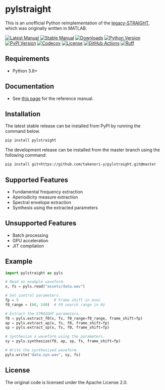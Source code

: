 # pylstraight

This is an unofficial Python reimplementation of the [legacy-STRAIGHT](https://github.com/HidekiKawahara/legacy_STRAIGHT), which was originally written in MATLAB.

[![Latest Manual](https://img.shields.io/badge/docs-latest-blue.svg)](https://takenori-y.github.io/pylstraight/latest/)
[![Stable Manual](https://img.shields.io/badge/docs-stable-blue.svg)](https://takenori-y.github.io/pylstraight/0.1.0/)
[![Downloads](https://static.pepy.tech/badge/pylstraight)](https://pepy.tech/project/pylstraight)
[![Python Version](https://img.shields.io/pypi/pyversions/pylstraight.svg)](https://pypi.python.org/pypi/pylstraight)
[![PyPI Version](https://img.shields.io/pypi/v/pylstraight.svg)](https://pypi.python.org/pypi/pylstraight)
[![Codecov](https://codecov.io/gh/takenori-y/pylstraight/branch/master/graph/badge.svg)](https://app.codecov.io/gh/takenori-y/pylstraight)
[![License](https://img.shields.io/github/license/takenori-y/pylstraight.svg)](https://github.com/takenori-y/pylstraight/blob/master/LICENSE)
[![GitHub Actions](https://github.com/takenori-y/pylstraight/workflows/package/badge.svg)](https://github.com/takenori-y/pylstraight/actions)
[![Ruff](https://img.shields.io/endpoint?url=https://raw.githubusercontent.com/astral-sh/ruff/main/assets/badge/v2.json)](https://github.com/astral-sh/ruff)

## Requirements

- Python 3.8+

## Documentation

- See [this page](https://takenori-y.github.io/pylstraight/0.1.0/) for the reference manual.

## Installation

The latest stable release can be installed from PyPI by running the command below.

```sh
pip install pylstraight
```

The development release can be installed from the master branch using the following command:

```sh
pip install git+https://github.com/takenori-y/pylstraight.git@master
```

## Supported Features

- Fundamental frequency extraction
- Aperiodicity measure extraction
- Spectral envelope extraction
- Synthesis using the extracted parameters

## Unsupported Features

- Batch processing
- GPU acceleration
- JIT compilation

## Example

```py
import pylstraight as pyls

# Read an example waveform.
x, fs = pyls.read("assets/data.wav")

# Set control parameters.
fp = 5                # Frame shift in msec
f0_range = (60, 240)  # F0 search range in Hz

# Extract the STRAIGHT parameters.
f0 = pyls.extract_f0(x, fs, f0_range=f0_range, frame_shift=fp)
ap = pyls.extract_ap(x, fs, f0, frame_shift=fp)
sp = pyls.extract_sp(x, fs, f0, frame_shift=fp)

# Synthesize a waveform using the parameters.
sy = pyls.synthesize(f0, ap, sp, fs, frame_shift=fp)

# Write the synthesized waveform.
pyls.write("data.syn.wav", sy, fs)
```

## License

The original code is licensed under the Apache License 2.0.
